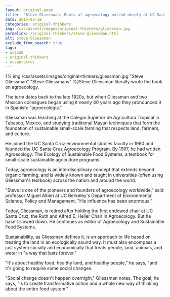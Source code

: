 ```yaml
---
layout: original-page
title:  "Steve Gliessman: Roots of agroecology extend deeply at UC Santa Cruz"
date: 2015-03-18
categories: original-thinkers
img: /css/assets/images/original-thinkers/gliessman.jpg
permalink: /original-thinkers/steve-gliessman.html
alt: Steve Gliessman
exclude_from_search: true
tags: 
- ucsc50
- original-thinkers
- ucsantacruz
---
```

{% img /css/assets/images/original-thinkers/gliessman.jpg "Steve Gliessman" "Steve Gliessmans" %}Steve Gliessman literally wrote the book on agroecology.

The term dates back to the late 1920s, but when Gliessman and two Mexican colleagues began using it nearly 40 years ago they pronounced it in Spanish: "agroecología."

Gliessman was teaching at the Colegio Superior de Agricultura Tropical in Tabasco, Mexico, and studying traditional Mayan techniques that form the foundation of sustainable small-scale farming that respects land, farmers, and culture.

He joined the UC Santa Cruz environmental studies faculty in 1980 and founded the UC Santa Cruz Agroecology Program. By 1997, he had written Agroecology: The Ecology of Sustainable Food Systems, a textbook for small-scale sustainable agriculture programs. 

Today, agroecology is an interdisciplinary concept that extends beyond organic farming, and is widely known and taught in universities (often using Gliessman's textbook) across the nation and around the world.  

"Steve is one of the pioneers and founders of agroecology worldwide," said professor Miguel Altieri at UC Berkeley's Department of Environmental Science, Policy and Management. "His influence has been enormous."

Today, Gliessman,  is retired after holding the first endowed chair at UC Santa Cruz, the Ruth and Alfred E. Heller Chair in Agroecology. But he hasn’t slowed down. He continues as editor of Agroecology and Sustainable Food Systems. 

Sustainability, as Gliessman defines it, is an approach to life based on treating the land in an ecologically sound way. It must also encompass a just system socially and economically that treats people, land, animals, and water in "a way that lasts forever."

"It's about healthy food, healthy land, and healthy people," he says, "and it's going to require some social changes.

"Social change doesn't happen overnight," Gliessman notes. The goal, he says, "is to create transformative action and a whole new way of thinking about the entire food system."